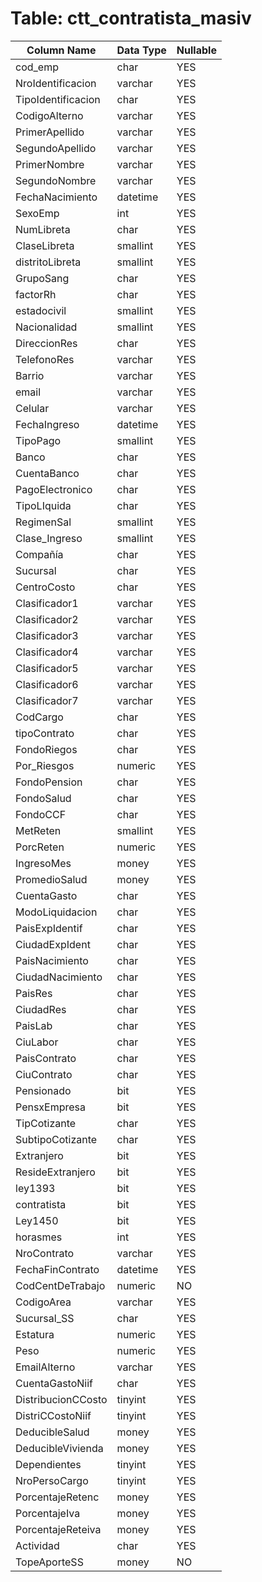 # Table: ctt_contratista_masiv

| Column Name | Data Type | Nullable |
|-------------|-----------|----------|
| cod_emp | char | YES |
| NroIdentificacion | varchar | YES |
| TipoIdentificacion | char | YES |
| CodigoAlterno | varchar | YES |
| PrimerApellido | varchar | YES |
| SegundoApellido | varchar | YES |
| PrimerNombre | varchar | YES |
| SegundoNombre | varchar | YES |
| FechaNacimiento | datetime | YES |
| SexoEmp | int | YES |
| NumLibreta | char | YES |
| ClaseLibreta | smallint | YES |
| distritoLibreta | smallint | YES |
| GrupoSang | char | YES |
| factorRh | char | YES |
| estadocivil | smallint | YES |
| Nacionalidad | smallint | YES |
| DireccionRes | char | YES |
| TelefonoRes | varchar | YES |
| Barrio | varchar | YES |
| email | varchar | YES |
| Celular | varchar | YES |
| FechaIngreso | datetime | YES |
| TipoPago | smallint | YES |
| Banco | char | YES |
| CuentaBanco | char | YES |
| PagoElectronico | char | YES |
| TipoLIquida | char | YES |
| RegimenSal | smallint | YES |
| Clase_Ingreso | smallint | YES |
| Compañía | char | YES |
| Sucursal | char | YES |
| CentroCosto | char | YES |
| Clasificador1 | varchar | YES |
| Clasificador2 | varchar | YES |
| Clasificador3 | varchar | YES |
| Clasificador4 | varchar | YES |
| Clasificador5 | varchar | YES |
| Clasificador6 | varchar | YES |
| Clasificador7 | varchar | YES |
| CodCargo | char | YES |
| tipoContrato | char | YES |
| FondoRiegos | char | YES |
| Por_Riesgos | numeric | YES |
| FondoPension | char | YES |
| FondoSalud | char | YES |
| FondoCCF | char | YES |
| MetReten | smallint | YES |
| PorcReten | numeric | YES |
| IngresoMes | money | YES |
| PromedioSalud | money | YES |
| CuentaGasto | char | YES |
| ModoLiquidacion | char | YES |
| PaisExpIdentif | char | YES |
| CiudadExpIdent | char | YES |
| PaisNacimiento | char | YES |
| CiudadNacimiento | char | YES |
| PaisRes | char | YES |
| CiudadRes | char | YES |
| PaisLab | char | YES |
| CiuLabor | char | YES |
| PaisContrato | char | YES |
| CiuContrato | char | YES |
| Pensionado | bit | YES |
| PensxEmpresa | bit | YES |
| TipCotizante | char | YES |
| SubtipoCotizante | char | YES |
| Extranjero | bit | YES |
| ResideExtranjero | bit | YES |
| ley1393 | bit | YES |
| contratista | bit | YES |
| Ley1450 | bit | YES |
| horasmes | int | YES |
| NroContrato | varchar | YES |
| FechaFinContrato | datetime | YES |
| CodCentDeTrabajo | numeric | NO |
| CodigoArea | varchar | YES |
| Sucursal_SS | char | YES |
| Estatura | numeric | YES |
| Peso | numeric | YES |
| EmailAlterno | varchar | YES |
| CuentaGastoNiif | char | YES |
| DistribucionCCosto | tinyint | YES |
| DistriCCostoNiif | tinyint | YES |
| DeducibleSalud | money | YES |
| DeducibleVivienda | money | YES |
| Dependientes | tinyint | YES |
| NroPersoCargo | tinyint | YES |
| PorcentajeRetenc | money | YES |
| PorcentajeIva | money | YES |
| PorcentajeReteiva | money | YES |
| Actividad | char | YES |
| TopeAporteSS | money | NO |
